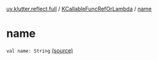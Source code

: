 [uy.klutter.reflect.full](../index.md) / [KCallableFuncRefOrLambda](index.md) / [name](.)


# name
<code>val name: String</code> [(source)](https://github.com/kohesive/klutter/blob/master/reflect-full-jdk6/src/main/kotlin/uy/klutter/reflect/full/KT-9005.kt#L28)<br/>

